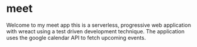 # meet
Welcome to my meet app this is a serverless, progressive web application with wreact using a test driven development technique. The application uses the google calendar API to fetch upcoming events.